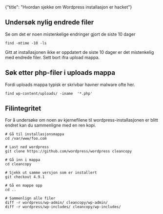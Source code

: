 {"title": "Hvordan sjekke om Wordpress installasjon er hacket"}

## Undersøk nylig endrede filer

Se om det er noen mistenkelige endringer gjort de siste 10 dager

    find -mtime -10 -ls

Gitt at installasjonen ikke er oppdatert de siste 10 dager
er det mistenkelig med endrede filer. Sett bort ifra upload mappa.

## Søk etter php-filer i uploads mappa

Fordi uploads mappa typisk er skrivbar havner malware ofte her.

    find wp-content/uploads/ -iname  '*.php'

## Filintegritet

For å undersøke om noen av kjernefilene til wordpress-installasjonen er
blitt endret kan du sammenligne med en ren kopi.

    # Gå til installasjonsmappa
    cd /var/www/foo.com

    # Last ned wordpress
    git clone https://github.com/wordpress/wordpress cleancopy

    # Gå inn i mappa
    cd cleancopy

    # Sjekk ut samme versjon som er installert
    git checkout 4.9.1

    # Gå en mappe opp
    cd ..

    # Sammenlign alle filer
    diff -r wordpress/wp-admin/ cleancopy/wp-admin/
    diff -r wordpress/wp-includes/ cleancopy/wp-includes/
